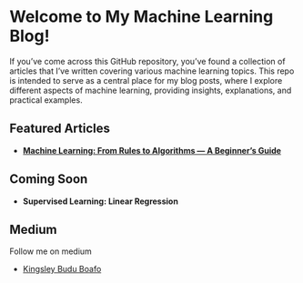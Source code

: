 # Welcome to My Machine Learning Blog!

If you’ve come across this GitHub repository, you’ve found a collection of articles that I’ve written covering various machine learning topics. This repo is intended to serve as a central place for my blog posts, where I explore different aspects of machine learning, providing insights, explanations, and practical examples.

## Featured Articles

- **[Machine Learning: From Rules to Algorithms — A Beginner’s Guide](https://github.com/kayc0des/blog_posts/tree/main/01-Machine_Learning_in_2024)**

## Coming Soon

- **Supervised Learning: Linear Regression**

## Medium

Follow me on medium

- [Kingsley Budu Boafo](https://medium.com/@k.boafo)
